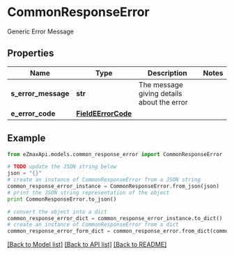 # CommonResponseError

Generic Error Message

## Properties
Name | Type | Description | Notes
------------ | ------------- | ------------- | -------------
**s_error_message** | **str** | The message giving details about the error | 
**e_error_code** | [**FieldEErrorCode**](FieldEErrorCode.md) |  | 

## Example

```python
from eZmaxApi.models.common_response_error import CommonResponseError

# TODO update the JSON string below
json = "{}"
# create an instance of CommonResponseError from a JSON string
common_response_error_instance = CommonResponseError.from_json(json)
# print the JSON string representation of the object
print CommonResponseError.to_json()

# convert the object into a dict
common_response_error_dict = common_response_error_instance.to_dict()
# create an instance of CommonResponseError from a dict
common_response_error_form_dict = common_response_error.from_dict(common_response_error_dict)
```
[[Back to Model list]](../README.md#documentation-for-models) [[Back to API list]](../README.md#documentation-for-api-endpoints) [[Back to README]](../README.md)


